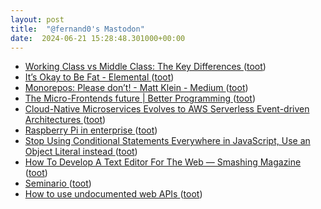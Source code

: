 ```yaml
---
layout: post
title:  "@fernand0's Mastodon"
date:  2024-06-21 15:28:48.301000+00:00
---
```

*  [Working Class vs Middle Class: The Key Differences ](https://www.acorns.com/learn/earning/working-class-vs-middle-class) ([toot](https://mastodon.social/@fernand0/112655317617870000))
*  [It’s Okay to Be Fat - Elemental ](https://elemental.medium.com/its-okay-to-be-fat-f0628269f3a) ([toot](https://mastodon.social/@fernand0/112655167354292995))
*  [Monorepos: Please don’t! - Matt Klein - Medium ](https://medium.com/@mattklein123/monorepos-please-dont-e9a279be011) ([toot](https://mastodon.social/@fernand0/112654385791828165))
*  [The Micro-Frontends future \| Better Programming ](https://betterprogramming.pub/the-future-of-micro-frontends-2f527f97d50) ([toot](https://mastodon.social/@fernand0/112654179342775929))
*  [Cloud-Native Microservices Evolves to AWS Serverless Event-driven Architectures ](https://medium.com/aws-serverless-microservices-with-patterns-best/cloud-native-microservices-evolves-to-aws-serverless-event-driven-architectures-9a38c473f4f) ([toot](https://mastodon.social/@fernand0/112653971071493771))
*  [Raspberry Pi in enterprise   ](https://www.raspberrypi.com/news/raspberry-pi-in-the-enterprise/) ([toot](https://mastodon.social/@fernand0/112653746079328594))
*  [Stop Using Conditional Statements Everywhere in JavaScript, Use an Object Literal instead ](https://neelesh-arora.medium.com/stop-using-conditional-statements-everywhere-in-javascript-use-an-object-literal-instead-e780debcda1) ([toot](https://mastodon.social/@fernand0/112652051466310707))
*  [How To Develop A Text Editor For The Web — Smashing Magazine ](https://www.smashingmagazine.com/2022/02/develop-text-editor-web) ([toot](https://mastodon.social/@fernand0/112650132940459713))
*  [Seminario ](https://avecesunafoto.wordpress.com/2024/06/20/seminario) ([toot](https://mastodon.social/@fernand0/112650031976209529))
*  [How to use undocumented web APIs ](https://jvns.ca/blog/2022/03/10/how-to-use-undocumented-web-apis/?ref=refin) ([toot](https://mastodon.social/@fernand0/112649934575472029))
